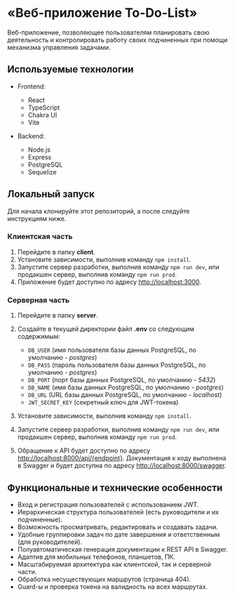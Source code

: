 # «Веб-приложение To-Do-List»

Веб-приложение, позволяющее пользователям планировать свою деятельность и контролировать работу своих подчиненных при помощи механизма управления задачами.

## Используемые технологии

- Frontend:
  - React
  - TypeScript
  - Chakra UI
  - Vite

- Backend:
  - Node.js
  - Express
  - PostgreSQL
  - Sequelize

## Локальный запуск

Для начала клонируйте этот репозиторий, а после следуйте инструкциям ниже.

### Клиентская часть

1. Перейдите в папку **client**.
2. Установите зависимости, выполнив команду `npm install`.
3. Запустите сервер разработки, выполнив команду `npm run dev`, или продакшен сервер, выполнив команду `npm run prod`.
4. Приложение будет доступно по адресу [http://localhost:3000](http://localhost:3000).

### Серверная часть

1. Перейдите в папку **server**.
2. Создайте в текущей директории файл **.env** со следующим содержимым:

    - `DB_USER` (имя пользователя базы данных PostgreSQL, по умолчанию - *postgres*)
    - `DB_PASS` (пароль пользователя базы данных PostgreSQL, по умолчанию - *postgres*)
    - `DB_PORT` (порт базы данных PostgreSQL, по умолчанию - *5432*)
    - `DB_NAME` (имя базы данных PostgreSQL, по умолчанию - *postgres*)
    - `DB_URL` (URL базы данных PostgreSQL, по умолчанию - *localhost*)
    - `JWT_SECRET_KEY` (секретный ключ для JWT-токена)

3. Установите зависимости, выполнив команду `npm install`.
4. Запустите сервер разработки, выполнив команду `npm run dev`, или продакшен сервер, выполнив команду `npm run prod`.
5. Обращение к API будет доступно по адресу [http://localhost:8000/api/{endpoint}](http://localhost:8000/api). Документация к коду выполнена в Swagger и будет доступна по адресу [http://localhost:8000/swagger](http://localhost:8000/swagger).

## Функциональные и технические особенности

- Вход и регистрация пользователей с использованием JWT.
- Иерархическая структура пользователей (есть руководители и их подчиненные).
- Возможность просматривать, редактировать и создавать задачи.
- Удобные группировки задач по дате завершения и ответственным (для руководителей).
- Полуавтоматическая генерация документации к REST API в Swagger.
- Адаптив для мобильных телефонов, планшетов, ПК.
- Масштабируемая архитектура как клиентской, так и серверной части.
- Обработка несуществующих маршрутов (страница 404).
- Guard-ы и проверка токена на валидность на всех маршрутах.



<!-- TODO: сделать анимации через AutoAnimate и добавить её в технологии -->
<!-- TODO: Guards (разделение ролей) -->
<!-- TODO: редирект с "/auth" на "/auth/login" -->
<!-- TODO: разбить на компоненты -->
<!-- TODO: Скрытое хранение пароля (не выдавать при GET-запросах), обновление полей в зависимости от роли -->
<!-- TODO: проверка валидности токена, если он есть в хранилище -->
<!-- TODO: Guards на токен ендпоинты в Swagger -->
<!-- TODO: при создании сделать ограничение на дату окончания -->